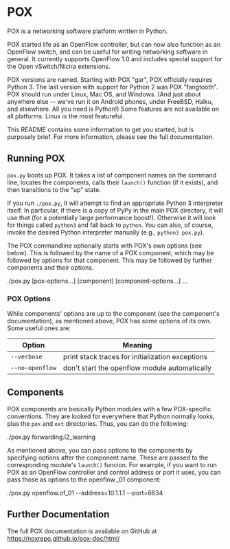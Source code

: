 # POX

POX is a networking software platform written in Python.

POX started life as an OpenFlow controller, but can now also function as an
OpenFlow switch, and can be useful for writing networking software in
general.  It currently supports OpenFlow 1.0 and includes special support
for the Open vSwitch/Nicira extensions.

POX versions are named.  Starting with POX "gar", POX officially requires
Python 3.  The last version with support for Python 2 was POX "fangtooth".
POX should run under Linux, Mac OS, and Windows.  (And just about anywhere
else -- we've run it on Android phones, under FreeBSD, Haiku, and elsewhere.
All you need is Python!)  Some features are not available on all platforms.
Linux is the most featureful.

This README contains some information to get you started, but is purposely
brief.  For more information, please see the full documentation.


## Running POX

`pox.py` boots up POX. It takes a list of component names on the command line,
locates the components, calls their `launch()` function (if it exists), and
then transitions to the "up" state.

If you run `./pox.py`, it will attempt to find an appropriate Python 3
interpreter itself.  In particular, if there is a copy of PyPy in the main
POX directory, it will use that (for a potentially large performance boost!).
Otherwise it will look for things called `python3` and fall back to `python`.
You can also, of course, invoke the desired Python interpreter manually
(e.g., `python3 pox.py`).

The POX commandline optionally starts with POX's own options (see below).
This is followed by the name of a POX component, which may be followed by
options for that component.  This may be followed by further components
and their options.

  ./pox.py [pox-options...] [component] [component-options...] ...

### POX Options

While components' options are up to the component (see the component's
documentation), as mentioned above, POX has some options of its own.
Some useful ones are:

 | Option        | Meaning                                                   |
 | ------------- | --------------------------------------------------------- |
 |`--verbose`    | print stack traces for initialization exceptions          |
 |`--no-openflow`| don't start the openflow module automatically             |


## Components

POX components are basically Python modules with a few POX-specific
conventions.  They are looked for everywhere that Python normally looks, plus
the `pox` and `ext` directories.  Thus, you can do the following:

  ./pox.py forwarding.l2_learning

As mentioned above, you can pass options to the components by specifying
options after the component name.  These are passed to the corresponding
module's `launch()` funcion.  For example, if you want to run POX as an
OpenFlow controller and control address or port it uses, you can pass those
as options to the openflow._01 component:

  ./pox.py openflow.of_01 --address=10.1.1.1 --port=6634


## Further Documentation

The full POX documentation is available on GitHub at
https://noxrepo.github.io/pox-doc/html/


